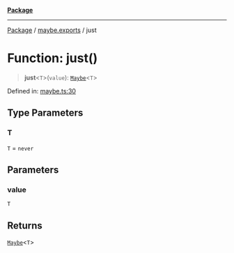 [**Package**](../../README.md)

***

[Package](../../modules.md) / [maybe.exports](../README.md) / just

# Function: just()

> **just**\<`T`\>(`value`): [`Maybe`](../type-aliases/Maybe.md)\<`T`\>

Defined in: [maybe.ts:30](https://github.com/AlexXanderGrib/monads-io/blob/d65e47796764202dffd7314b61c2ea9cedbb26e8/src/maybe.ts#L30)

## Type Parameters

### T

`T` = `never`

## Parameters

### value

`T`

## Returns

[`Maybe`](../type-aliases/Maybe.md)\<`T`\>
